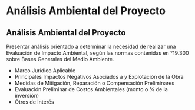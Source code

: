 # Análisis Ambiental del Proyecto

## Análisis Ambiental del Proyecto

Presentar análisis orientado a determinar la necesidad de realizar una Evaluación de Impacto Ambiental, según las normas contenidas en °19.300 sobre Bases Generales del Medio Ambiente.

* Marco Jurídico Aplicable
* Principales Impactos Negativos Asociados a y Explotación de la Obra
* Medidas de Mitigación, Reparación o Compensación Preliminares
* Evaluación Preliminar de Costos Ambientales \(monto o % de la inversión\)
* Otros de Interés

 
